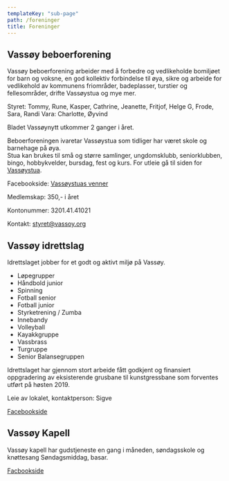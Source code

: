 ```yaml
---
templateKey: "sub-page"
path: /foreninger
title: Foreninger
---
```


## Vassøy beboerforening

Vassøy beboerforening arbeider med å forbedre og vedlikeholde bomiljøet for barn og voksne, en god kollektiv forbindelse til øya, sikre og arbeide for vedlikehold av kommunens friområder, badeplasser, turstier og fellesområder, drifte Vassøystua og mye mer.

Styret: Tommy, Rune, Kasper, Cathrine, Jeanette, Fritjof, Helge G, Frode, Sara, Randi
Vara: Charlotte, Øyvind

Bladet Vassøynytt utkommer 2 ganger i året.

Beboerforeningen ivaretar Vassøystua som tidliger har været skole og barnehage på øya.<br>
Stua kan brukes til små og større samlinger, ungdomsklubb, seniorklubben, bingo, hobbykvelder, bursdag, fest og kurs. For utleie gå til siden for [Vassøystua](/vassoystua).

Facebookside: [Vassøystuas venner](https://www.facebook.com/groups/293240757368328/)

Medlemskap: 350,- i året

Kontonummer: 3201.41.41021

Kontakt: [styret@vassoy.org](mailto:styret@vassoy.org)

## Vassøy idrettslag

Idrettslaget jobber for et godt og aktivt miljø på Vassøy.

- Løpegrupper
- Håndbold junior
- Spinning
- Fotball senior
- Fotball junior
- Styrketrening / Zumba
- Innebandy
- Volleyball
- Kayakkgruppe
- Vassbrass
- Turgruppe
- Senior Balansegruppen

Idrettslaget har gjennom stort arbeide fått godkjent og finansiert oppgradering av eksisterende grusbane til kunstgressbane som forventes utført på høsten 2019.

Leie av lokalet, kontaktperson: Sigve

[Facebookside](https://www.facebook.com/groups/220009571446373/)

## Vassøy Kapell

Vassøy kapell har gudstjeneste en gang i måneden, søndagsskole og knøttesang
Søndagsmiddag, basar.

[Facbookside](https://www.facebook.com/Vassoybedehus/)
